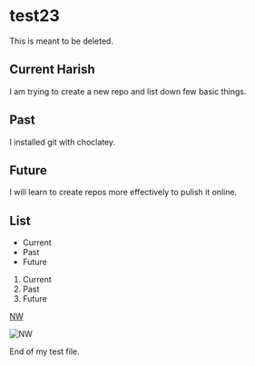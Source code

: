 # test23
This is meant to be deleted.
## Current Harish

I am trying to create a new repo and list down few basic things.

## Past

I installed git with choclatey.


## Future

I will learn to create repos more effectively to pulish it online.

## List

* Current
* Past
* Future

1. Current
1. Past
1. Future

[NW](https://www.nwmissouri.edu/login/)

![NW](https://www.amnh.org/var/ezflow_site/storage/images/media/amnh/images/learn-teach/sos-images/partners/top-image/northwestmissouri-top_2x/2272565-1-eng-US/northwestmissouri-top_2x.jpg)

End of my test file.
